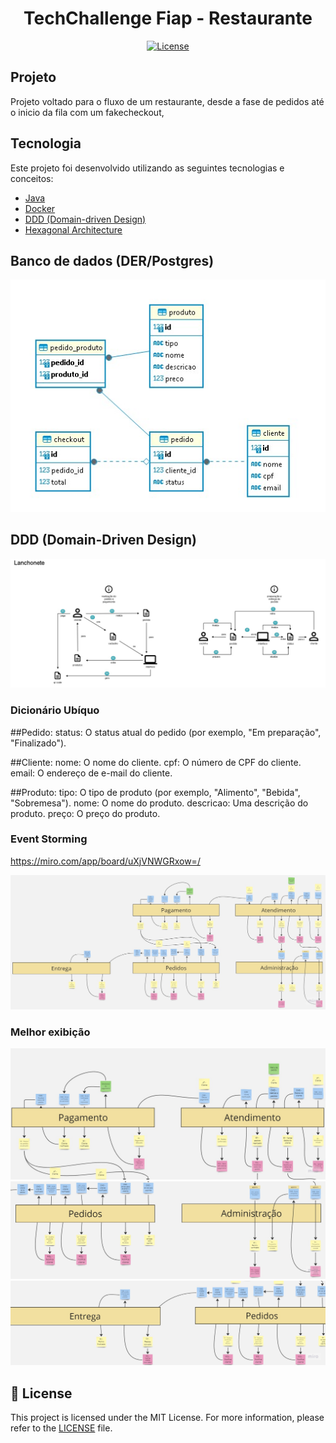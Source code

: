 <h1 align="center">TechChallenge Fiap - Restaurante</h1>

<p align="center">
  <a href="#-license">
    <img alt="License" src="https://img.shields.io/static/v1?label=license&message=MIT&color=ed2945&labelColor=000000">
  </a>
</p>

## Projeto

Projeto voltado para o fluxo de um restaurante, desde a fase de pedidos até o inicio da fila com um fakecheckout, 

## Tecnologia

Este projeto foi desenvolvido utilizando as seguintes tecnologias e conceitos:

- [Java](https://www.java.com/pt-BR/)
- [Docker](https://www.docker.com/)
- [DDD (Domain-driven Design)](https://domainlanguage.com/)
- [Hexagonal Architecture](<https://en.wikipedia.org/wiki/Hexagonal_architecture_(software)>)

## Banco de dados (DER/Postgres)
<div align="center">
  <img src="./db.jpeg" alt="Event Storming" />
</div>


## DDD (Domain-Driven Design)

<div align="center">
  <img src="./DDD.jpg" alt="Event Storming" />
</div>

### Dicionário Ubíquo
##Pedido:
status: O status atual do pedido (por exemplo, "Em preparação", "Finalizado").

##Cliente:
nome: O nome do cliente.
cpf: O número de CPF do cliente.
email: O endereço de e-mail do cliente.

##Produto:
tipo: O tipo de produto (por exemplo, "Alimento", "Bebida", "Sobremesa").
nome: O nome do produto.
descricao: Uma descrição do produto.
preço: O preço do produto.

### Event Storming
https://miro.com/app/board/uXjVNWGRxow=/

<div align="center">
  <img src="./Storm.jpg" alt="Event Storming" />
</div>

### Melhor exibição
<div align="center">
  <img src="./Fiap2.jpg" alt="Event Storming" />
</div>

<div align="center">
  <img src="./Fiap3.jpg" alt="Event Storming" />
</div>

<div align="center">
  <img src="./Fiap4.jpg" alt="Event Storming" />
</div>


## 📝 License

This project is licensed under the MIT License. For more information, please refer to the [LICENSE](LICENSE.md) file.
